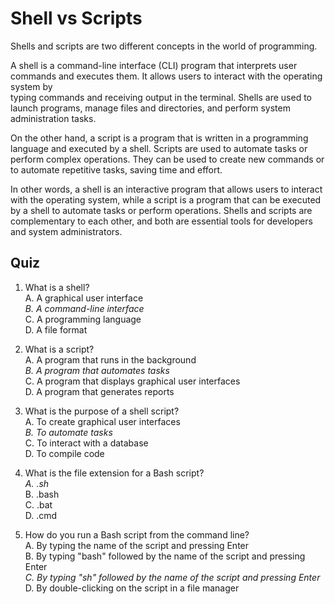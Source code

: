 # Shell vs Scripts

Shells and scripts are two different concepts in the world of programming. <br>

A shell is a command-line interface (CLI) program that interprets user commands and executes them. It allows users to interact with the operating system by <br>typing commands and receiving output in the terminal. Shells are used to launch programs, manage files and directories, and perform system <br>administration tasks.<br>

On the other hand, a script is a program that is written in a programming language and executed by a shell. Scripts are used to automate tasks or perform complex operations. They can be used to create new commands or to automate repetitive tasks, saving time and effort.<br>

In other words, a shell is an interactive program that allows users to interact with the operating system, while a script is a program that can be executed by a shell to automate tasks or perform operations. Shells and scripts are complementary to each other, and both are essential tools for developers and system administrators.

## Quiz

1. What is a shell?<br>
A. A graphical user interface<br>
*B. A command-line interface<br>*
C. A programming language<br>
D. A file format<br>

2. What is a script?<br>
A. A program that runs in the background<br>
*B. A program that automates tasks<br>*
C. A program that displays graphical user interfaces<br>
D. A program that generates reports<br>

3. What is the purpose of a shell script?<br>
A. To create graphical user interfaces<br>
*B. To automate tasks<br>*
C. To interact with a database<br>
D. To compile code<br>

4. What is the file extension for a Bash script?<br>
*A. .sh<br>*
B. .bash<br>
C. .bat<br>
D. .cmd<br>

5. How do you run a Bash script from the command line?<br>
A. By typing the name of the script and pressing Enter<br>
B. By typing "bash" followed by the name of the script and pressing Enter<br>
*C. By typing "sh" followed by the name of the script and pressing Enter<br>*
D. By double-clicking on the script in a file manager<br>